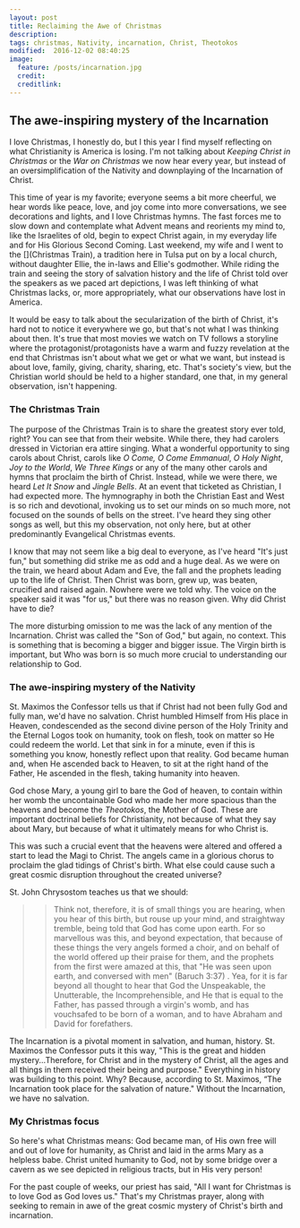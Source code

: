 ```yaml
---
layout: post
title: Reclaiming the Awe of Christmas
description:
tags: christmas, Nativity, incarnation, Christ, Theotokos
modified:  2016-12-02 08:40:25
image:
  feature: /posts/incarnation.jpg
  credit:
  creditlink:
---
```


## The awe-inspiring mystery of the Incarnation

I love Christmas, I honestly do, but I this year I find myself reflecting on what Christianity is America is losing. I'm not talking about _Keeping Christ in Christmas_ or the _War on Christmas_ we now hear every year, but instead of an oversimplification of the Nativity and downplaying of the Incarnation of Christ.


This time of year is my favorite; everyone seems a bit more cheerful, we hear words like peace, love, and joy come into more conversations, we see decorations and lights, and I love Christmas hymns. The fast forces me to slow down and contemplate what Advent means and reorients my mind to, like the Israelites of old, begin to expect Christ again, in my everyday life and for His Glorious Second Coming. Last weekend, my wife and I went to the [](Christmas Train), a tradition here in Tulsa put on by a local church, without daughter Ellie, the in-laws and Ellie's godmother. While riding the train and seeing the story of salvation history and the life of Christ told over the speakers as we paced art depictions, I was left thinking of what Christmas lacks, or, more appropriately, what our observations have lost in America.

It would be easy to talk about the secularization of the birth of Christ, it's hard not to notice it everywhere we go, but that's not what I was thinking about then. It's true that most movies we watch on TV follows a storyline where the protagonist/protagonists have a warm and fuzzy revelation at the end that Christmas isn't about what we get or what we want, but instead is about love, family, giving, charity, sharing, etc. That's society's view, but the Christian world should be held to a higher standard, one that, in my general observation, isn't happening.

### The Christmas Train

The purpose of the Christmas Train is to share the greatest story ever told, right? You can see that from their website. While there, they had carolers dressed in Victorian era attire singing. What a wonderful opportunity to sing carols about Christ, carols like _O Come, O Come Emmanual_, _O Holy Night_, _Joy to the World_, _We Three Kings_ or any of the many other carols and hymns that proclaim the birth of Christ. Instead, while we were there, we heard _Let It Snow_ and _Jingle Bells_. At an event that ticketed as Christian, I had expected more. The hymnography in both the Christian East and West is so rich and devotional, invoking us to set our minds on so much more, not focused on the sounds of bells on the street. I've heard they sing other songs as well, but this my observation, not only here, but at other predominantly Evangelical Christmas events.

I know that may not seem like a big deal to everyone, as I've heard "It's just fun," but something did strike me as odd and a huge deal. As we were on the train, we heard about Adam and Eve, the fall and the prophets leading up to the life of Christ. Then Christ was born, grew up, was beaten, crucified and raised again. Nowhere were we told why. The voice on the speaker said it was "for us," but there was no reason given. Why did Christ have to die?

The more disturbing omission to me was the lack of any mention of the Incarnation. Christ was called the "Son of God," but again, no context. This is something that is becoming a bigger and bigger issue. The Virgin birth is important, but Who was born is so much more crucial to understanding our relationship to God.

### The awe-inspiring mystery of the Nativity

St. Maximos the Confessor tells us that if Christ had not been fully God and fully man, we'd have no salvation. Christ humbled Himself from His place in Heaven, condescended as the second divine person of the Holy Trinity and the Eternal Logos took on humanity, took on flesh, took on matter so He could redeem the world. Let that sink in for a minute, even if this is something you know, honestly reflect upon that reality. God became human and, when He ascended back to Heaven, to sit at the right hand of the Father, He ascended in the flesh, taking humanity into heaven.

God chose Mary, a young girl to bare the God of heaven, to contain within her womb the uncontainable God who made her more spacious than the heavens and become the _Theotokos_, the Mother of God. These are important doctrinal beliefs for Christianity, not because of what they say about Mary, but because of what it ultimately means for who Christ is.

This was such a crucial event that the heavens were altered and offered a start to lead the Magi to Christ. The angels came in a glorious chorus to proclaim the glad tidings of Christ's birth. What else could cause such a great cosmic disruption throughout the created universe?

St. John Chrysostom teaches us that we should:

>> Think not, therefore, it is of small things you are hearing, when you hear of this birth, but rouse up your mind, and straightway tremble, being told that God has come upon earth. For so marvellous was this, and beyond expectation, that because of these things the very angels formed a choir, and on behalf of the world offered up their praise for them, and the prophets from the first were amazed at this, that "He was seen upon earth, and conversed with men" (Baruch 3:37) . Yea, for it is far beyond all thought to hear that God the Unspeakable, the Unutterable, the Incomprehensible, and He that is equal to the Father, has passed through a virgin's womb, and has vouchsafed to be born of a woman, and to have Abraham and David for forefathers.

The Incarnation is a pivotal moment in salvation, and human, history. St. Maximos the Confessor puts it this way, "This is the great and hidden mystery...Therefore, for Christ and in the mystery of Christ, all the ages and all things in them received their being and purpose." Everything in history was building to this point. Why? Because, according to St. Maximos, “The Incarnation took place for the salvation of nature." Without the Incarnation, we have no salvation.

### My Christmas focus

So here's what Christmas means: God became man, of His own free will and out of love for humanity, as Christ and laid in the arms Mary as a helpless babe. Christ united humanity to God, not by some bridge over a cavern as we see depicted in religious tracts, but in His very person!

For the past couple of weeks, our priest has said, "All I want for Christmas is to love God as God loves us." That's my Christmas prayer, along with seeking to remain in awe of the great cosmic mystery of Christ's birth and incarnation.
